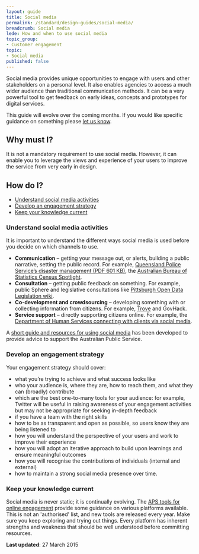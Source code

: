 ```yaml
---
layout: guide
title: Social media
permalink: /standard/design-guides/social-media/
breadcrumb: Social media
lede: How and when to use social media
topic_group:
- Customer engagement
topic:
- Social media
published: false
---
```

Social media provides unique opportunities to engage with users and other stakeholders on a personal level. It also enables agencies to access a much wider audience than traditional communication methods. It can be a very powerful tool to get feedback on early ideas, concepts and prototypes for digital services.

This guide will evolve over the coming months. If you would like specific guidance on something please <a class="feedbackTrigger" href="mailto:jira@ausdto.atlassian.net?subject=Contact%20us%20about%20Building%20digital%20services">let us know</a>.

## Why must I?

It is not a mandatory requirement to use social media. However, it can enable you to leverage the views and experience of your users to improve the service from very early in design.

## How do I?

*   [Understand social media activities](#understand)
*   [Develop an engagement strategy](#develop)
*   [Keep your knowledge current](#keep)

### <a id="understand" name="understand"></a>Understand social media activities

It is important to understand the different ways social media is used before you decide on which channels to use.

*   **Communication** – getting your message out, or alerts, building a public narrative, setting the public record. For example, [Queensland Police Service’s disaster management (PDF 601 KB)](https://www.police.qld.gov.au/corporatedocs/reportsPublications/other/Documents/QPSSocialMediaCaseStudy.pdf), the [Australian Bureau of Statistics Census Spotlight](http://www.finance.gov.au/collaboration-services-skills/australian-government-ict-awards-program/excellence-in-egovernment-winners-finalist/).
*   **Consultation** – getting public feedback on something. For example, public Sphere and legislative consultations like [Pittsburgh Open Data Legislation wiki](https://sites.google.com/site/pghopendataleg/draft-legislation-wiki).
*   **Co-development and crowdsourcing** – developing something with or collecting information from citizens. For example, [Trove](http://trove.nla.gov.au/) and GovHack.
*   **Service support** – directly supporting citizens online. For example, the [Department of Human Services connecting with clients via social media](/for-digital-service-teams/standard/design-guides/case-study-connecting-with-users-on-social-media/).

A [short guide and resources for using social media](http://www.finance.gov.au/blog/2013/07/10/online-engagement-courses-%E2%80%93-final-report/) has been developed to provide advice to support the Australian Public Service.

### <a id="develop" name="develop"></a>Develop an engagement strategy

Your engagement strategy should cover:

*   what you’re trying to achieve and what success looks like
*   who your audience is, where they are, how to reach them, and what they can (broadly) contribute
*   which are the best one-to-many tools for your audience: for example, Twitter will be useful in raising awareness of your engagement activities but may not be appropriate for seeking in-depth feedback
*   if you have a team with the right skills
*   how to be as transparent and open as possible, so users know they are being listened to
*   how you will understand the perspective of your users and work to improve their experience
*   how you will adopt an iterative approach to build upon learnings and ensure meaningful outcomes
*   how you will recognise the contributions of individuals (internal and external)
*   how to maintain a strong social media presence over time.

### <a id="keep" name="keep"></a>Keep your knowledge current

Social media is never static; it is continually evolving. The [APS tools for online engagement](http://www.finance.gov.au/blog/2013/07/10/online-engagement-courses-%E2%80%93-final-report/) provide some guidance on various platforms available. This is not an 'authorised' list, and new tools are released every year. Make sure you keep exploring and trying out things. Every platform has inherent strengths and weakness that should be well understood before committing resources.

**Last updated**: 27 March 2015
